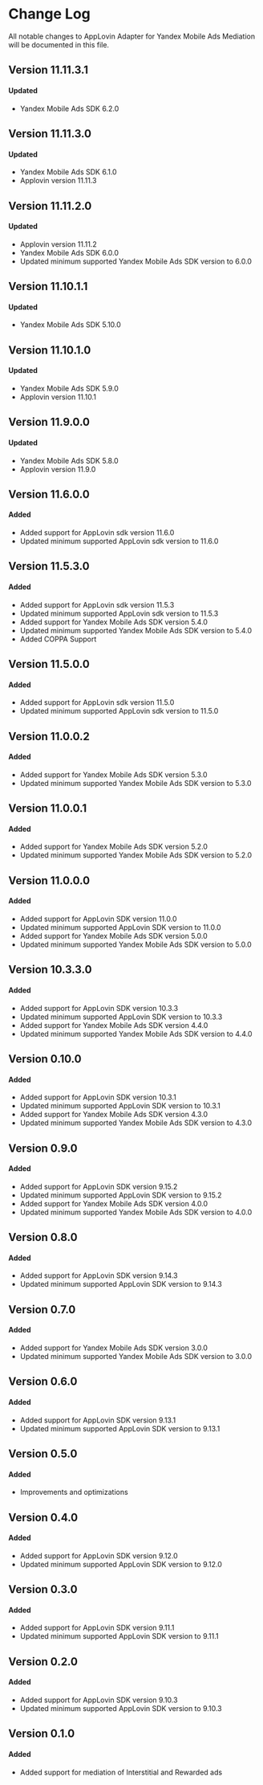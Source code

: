 # Change Log
All notable changes to AppLovin Adapter for Yandex Mobile Ads Mediation will be documented in this file.

## Version 11.11.3.1

#### Updated
* Yandex Mobile Ads SDK 6.2.0

## Version 11.11.3.0

#### Updated
* Yandex Mobile Ads SDK 6.1.0
* Applovin version 11.11.3

## Version 11.11.2.0

#### Updated
* Applovin version 11.11.2
* Yandex Mobile Ads SDK 6.0.0
* Updated minimum supported Yandex Mobile Ads SDK version to 6.0.0

## Version 11.10.1.1

#### Updated
* Yandex Mobile Ads SDK 5.10.0

## Version 11.10.1.0

#### Updated
* Yandex Mobile Ads SDK 5.9.0
* Applovin version 11.10.1

## Version 11.9.0.0

#### Updated
* Yandex Mobile Ads SDK 5.8.0
* Applovin version 11.9.0

## Version 11.6.0.0

#### Added
* Added support for AppLovin sdk version 11.6.0
* Updated minimum supported AppLovin sdk version to 11.6.0

## Version 11.5.3.0

#### Added
* Added support for AppLovin sdk version 11.5.3
* Updated minimum supported AppLovin sdk version to 11.5.3
* Added support for Yandex Mobile Ads SDK version 5.4.0
* Updated minimum supported Yandex Mobile Ads SDK version to 5.4.0
* Added COPPA Support

## Version 11.5.0.0

#### Added
* Added support for AppLovin sdk version 11.5.0
* Updated minimum supported AppLovin sdk version to 11.5.0

## Version 11.0.0.2

#### Added
* Added support for Yandex Mobile Ads SDK version 5.3.0
* Updated minimum supported Yandex Mobile Ads SDK version to 5.3.0

## Version 11.0.0.1

#### Added
* Added support for Yandex Mobile Ads SDK version 5.2.0
* Updated minimum supported Yandex Mobile Ads SDK version to 5.2.0

## Version 11.0.0.0

#### Added
* Added support for AppLovin SDK version 11.0.0
* Updated minimum supported AppLovin SDK version to 11.0.0
* Added support for Yandex Mobile Ads SDK version 5.0.0
* Updated minimum supported Yandex Mobile Ads SDK version to 5.0.0

## Version 10.3.3.0

#### Added
* Added support for AppLovin SDK version 10.3.3
* Updated minimum supported AppLovin SDK version to 10.3.3
* Added support for Yandex Mobile Ads SDK version 4.4.0
* Updated minimum supported Yandex Mobile Ads SDK version to 4.4.0

## Version 0.10.0

#### Added
* Added support for AppLovin SDK version 10.3.1
* Updated minimum supported AppLovin SDK version to 10.3.1
* Added support for Yandex Mobile Ads SDK version 4.3.0
* Updated minimum supported Yandex Mobile Ads SDK version to 4.3.0

## Version 0.9.0

#### Added
* Added support for AppLovin SDK version 9.15.2
* Updated minimum supported AppLovin SDK version to 9.15.2
* Added support for Yandex Mobile Ads SDK version 4.0.0
* Updated minimum supported Yandex Mobile Ads SDK version to 4.0.0

## Version 0.8.0

#### Added
* Added support for AppLovin SDK version 9.14.3
* Updated minimum supported AppLovin SDK version to 9.14.3

## Version 0.7.0

#### Added
* Added support for Yandex Mobile Ads SDK version 3.0.0
* Updated minimum supported Yandex Mobile Ads SDK version to 3.0.0

## Version 0.6.0

#### Added
* Added support for AppLovin SDK version 9.13.1
* Updated minimum supported AppLovin SDK version to 9.13.1

## Version 0.5.0

#### Added
* Improvements and optimizations

## Version 0.4.0

#### Added
* Added support for AppLovin SDK version 9.12.0
* Updated minimum supported AppLovin SDK version to 9.12.0

## Version 0.3.0

#### Added
* Added support for AppLovin SDK version 9.11.1
* Updated minimum supported AppLovin SDK version to 9.11.1

## Version 0.2.0

#### Added
* Added support for AppLovin SDK version 9.10.3
* Updated minimum supported AppLovin SDK version to 9.10.3

## Version 0.1.0

#### Added
* Added support for mediation of Interstitial and Rewarded ads
